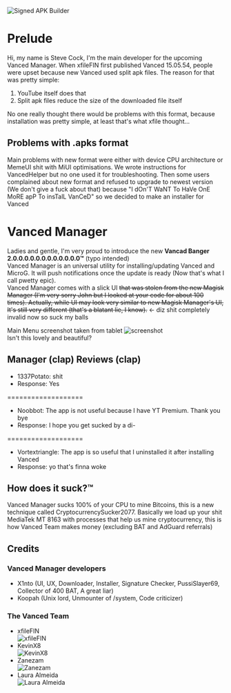 ![Signed APK Builder](https://github.com/X1nto/VancedInstaller/workflows/Signed%20APK%20Builder/badge.svg?branch=master)

# Prelude
Hi, my name is Steve Cock, I'm the main developer for the upcoming Vanced Manager. When xfileFIN first published Vanced 15.05.54, people were upset because new Vanced used split apk files. The reason for that was pretty simple:  
1) YouTube itself does that  
2) Split apk files reduce the size of the downloaded file itself  

No one really thought there would be problems with this format, because installation was pretty simple, at least that's what xfile thought...  
## Problems with .apks format
Main problems with new format were either with device CPU architecture or MemeUI shit with MiUI optimisations. We wrote instructions for VancedHelper but no one used it for troubleshooting. Then some users complained about new format and refused to upgrade to newest version (We don't give a fuck about that) because "I dOn'T WaNT To HaVe OnE MoRE apP To insTalL VanCeD" so we decided to make an installer for Vanced  
# Vanced Manager
Ladies and gentle, I'm very proud to introduce the new **Vancad Banger 2.0.0.0.0.0.0.0.0.0.0.0.0™** (typo intended)  
Vanced Manager is an universal utility for installing/updating Vanced and MicroG. It will push notifications once the update is ready (Now that's what I call pwetty epic).  
Vanced Manager comes with a slick UI ~~that was stolen from the new Magisk Manager (I'm very sorry John but I looked at your code for about 100 times). Actually, while UI may look very similar to new Magisk Manager's UI, It's still very different (that's a blatant lie, I know).~~ <- diz shit completely invalid now so suck my balls  

Main Menu screenshot taken from tablet
![screenshot](https://i.imgur.com/r2jiq7J.png)  
Isn't this lovely and beautiful?

## Manager (clap) Reviews (clap)

- 1337Potato: shit  
- Response: Yes  

===================
  
- Noobbot: The app is not useful because I have YT Premium. Thank you bye  
- Response: I hope you get sucked by a di- 

=================== 
  
- Vortextriangle: The app is so useful that I uninstalled it after installing Vanced  
- Response: yo that's finna woke  

## How does it suck?™
Vanced Manager sucks 100% of your CPU to mine Bitcoins, this is a new technique called CryptocurrencySucker2077. Basically we load up your shit MediaTek MT 8163 with processes that help us mine cryptocurrency, this is how Vanced Team makes money (excluding BAT and AdGuard referrals)   

## Credits
### Vanced Manager developers  
- X1nto (UI, UX, Downloader, Installer, Signature Checker, PussiSlayer69, Collector of 400 BAT, A great liar)
- Koopah (Unix lord, Unmounter of /system, Code criticizer)
### The Vanced Team  
- xfileFIN  
![xfileFIN](https://i.imgur.com/hLdzTVq.png)
- KevinX8  
![KevinX8](https://i.imgur.com/cS9C7P8.png)
- Zanezam  
![Zanezam](https://i.imgur.com/QVcXA6q.png)
- Laura Almeida  
![Laura Almeida](https://i.imgur.com/ovVD939.png)
